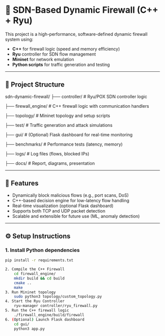 # 🔐 SDN-Based Dynamic Firewall (C++ + Ryu)

This project is a high-performance, software-defined dynamic firewall system using:
- **C++** for firewall logic (speed and memory efficiency)
- **Ryu** controller for SDN flow management
- **Mininet** for network emulation
- **Python scripts** for traffic generation and testing

---

## 📁 Project Structure

sdn-dynamic-firewall/
├── controller/ # Ryu/POX SDN controller logic

├── firewall_engine/ # C++ firewall logic with  communication handlers

├── topology/ # Mininet topology and setup scripts

├── test/ # Traffic generation and attack simulations

├── gui/ # (Optional) Flask dashboard for real-time monitoring

├── benchmarks/ # Performance tests (latency, memory)

├── logs/ # Log files (flows, blocked IPs)

├── docs/ # Report, diagrams, presentation

---

## 🚀 Features

- Dynamically block malicious flows (e.g., port scans, DoS)
- C++-based decision engine for low-latency flow handling
- Real-time visualization (optional Flask dashboard)
- Supports both TCP and UDP packet detection
- Scalable and extensible for future use (ML, anomaly detection)

---

## ⚙️ Setup Instructions

### 1. Install Python dependencies

```bash
pip install -r requirements.txt

2. Compile the C++ Firewall
    cd firewall_engine/
    mkdir build && cd build
    cmake ..
    make
3. Run Mininet topology
    sudo python3 topology/custom_topology.py
4. Start the Ryu Controller
    ryu-manager controller/ryu_firewall.py
5. Run the C++ firewall logic
    ./firewall_engine/build/firewall
6. (Optional) Launch Flask dashboard
    cd gui/
    python3 app.py
